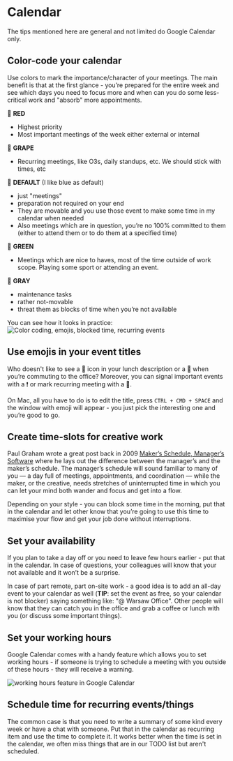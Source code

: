 # Calendar

The tips mentioned here are general and not limited do Google Calendar only.

## Color-code your calendar

Use colors to mark the importance/character of your meetings. The main benefit is that at the first glance - you’re prepared for the entire week and see which days you need to focus more and when can you do some less-critical work and "absorb" more appointments.

🔴 **RED**

* Highest priority
* Most important meetings of the week either external or internal

💜 **GRAPE**

* Recurring meetings, like O3s, daily standups, etc. We should stick with times, etc

🔵 **DEFAULT** (I like blue as default)

* just "meetings"
* preparation not required on your end
* They are movable and you use those event to make some time in my calendar when needed
* Also meetings which are in question, you’re no 100% committed to them (either to attend them or to do them at a specified time)

💚 **GREEN**

* Meetings which are nice to haves, most of the time outside of work scope. Playing some sport or attending an event.

🌚 **GRAY**

* maintenance tasks
* rather not-movable
* threat them as blocks of time when you’re not available

You can see how it looks in practice:
![Color coding, emojis, blocked time, recurring events][image-1]

## Use emojis in your event titles

Who doesn't like to see a 🍔 icon in your lunch description or a 🚗 when you’re commuting to the office? Moreover, you can signal important events with a ❗️ or mark recurring meeting with a 🔄.

On Mac, all you have to do is to edit the title, press `CTRL + CMD + SPACE` and the window with emoji will appear - you just pick the interesting one and you’re good to go.

## Create time-slots for creative work

Paul Graham wrote a great post back in 2009 [Maker’s Schedule, Manager’s Software][1] where he lays out the difference between the manager’s and the maker’s schedule. The manager’s schedule will sound familiar to many of you — a day full of meetings, appointments, and coordination — while the maker, or the creative, needs stretches of uninterrupted time in which you can let your mind both wander and focus and get into a flow.

Depending on your style - you can block some time in the morning, put that in the calendar and let other know that you’re going to use this time to maximise your flow and get your job done without interruptions.

## Set your availability

If you plan to take a day off or you need to leave few hours earlier - put that in the calendar. In case of questions, your colleagues will know that your not available and it won’t be a surprise.

In case of part remote, part on-site work - a good idea is to add an all-day event to your calendar as well (**TIP**: set the event as free, so your calendar is not blocker) saying something like: "@ Warsaw Office". Other people will know that they can catch you in the office and grab a coffee or lunch with you (or discuss some important things).

## Set your working hours

Google Calendar comes with a handy feature which allows you to set working hours - if someone is trying to schedule a meeting with you outside of these hours - they will receive a warning.

![][image-2]

## Schedule time for recurring events/things

The common case is that you need to write a summary of some kind every week or have a chat with someone. Put that in the calendar as recurring item and use the time to complete it. It works better when the time is set in the calendar, we often miss things that are in our TODO list but aren't scheduled.

[1]:	http://www.paulgraham.com/makersschedule.html

[image-1]:	/assets/sample-calendar.jpeg "Sample Calendar"
[image-2]:	/assets/working-hours.jpeg "working hours feature in Google Calendar"
